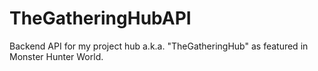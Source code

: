 # TheGatheringHubAPI
Backend API for my project hub a.k.a. "TheGatheringHub" as featured in Monster Hunter World.

